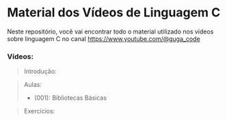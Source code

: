 # Material dos Vídeos de Linguagem C

Neste repositório, você vai encontrar todo o material utilizado nos vídeos sobre linguagem C no canal https://www.youtube.com/@guga_code

### Vídeos:

> Introdução:

> Aulas:
> - (001): Bibliotecas Básicas

> Exercícios:
